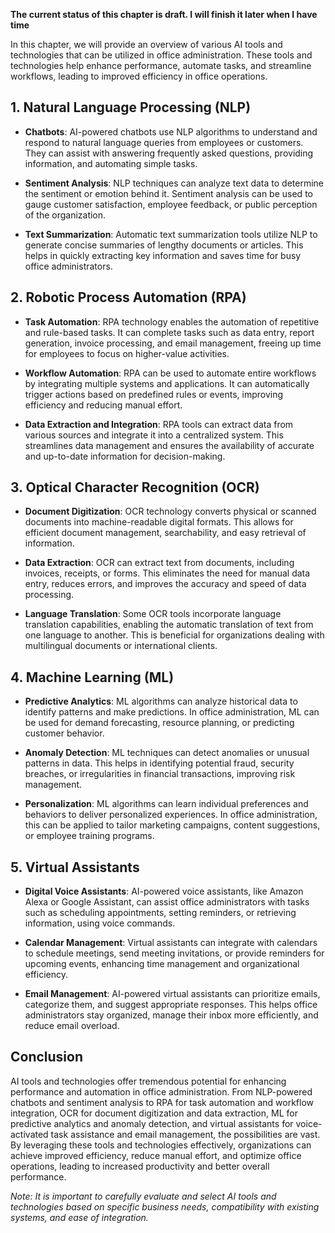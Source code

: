 **The current status of this chapter is draft. I will finish it later when I have time**

In this chapter, we will provide an overview of various AI tools and technologies that can be utilized in office administration. These tools and technologies help enhance performance, automate tasks, and streamline workflows, leading to improved efficiency in office operations.

**1. Natural Language Processing (NLP)**
----------------------------------------

* **Chatbots**: AI-powered chatbots use NLP algorithms to understand and respond to natural language queries from employees or customers. They can assist with answering frequently asked questions, providing information, and automating simple tasks.

* **Sentiment Analysis**: NLP techniques can analyze text data to determine the sentiment or emotion behind it. Sentiment analysis can be used to gauge customer satisfaction, employee feedback, or public perception of the organization.

* **Text Summarization**: Automatic text summarization tools utilize NLP to generate concise summaries of lengthy documents or articles. This helps in quickly extracting key information and saves time for busy office administrators.

**2. Robotic Process Automation (RPA)**
---------------------------------------

* **Task Automation**: RPA technology enables the automation of repetitive and rule-based tasks. It can complete tasks such as data entry, report generation, invoice processing, and email management, freeing up time for employees to focus on higher-value activities.

* **Workflow Automation**: RPA can be used to automate entire workflows by integrating multiple systems and applications. It can automatically trigger actions based on predefined rules or events, improving efficiency and reducing manual effort.

* **Data Extraction and Integration**: RPA tools can extract data from various sources and integrate it into a centralized system. This streamlines data management and ensures the availability of accurate and up-to-date information for decision-making.

**3. Optical Character Recognition (OCR)**
------------------------------------------

* **Document Digitization**: OCR technology converts physical or scanned documents into machine-readable digital formats. This allows for efficient document management, searchability, and easy retrieval of information.

* **Data Extraction**: OCR can extract text from documents, including invoices, receipts, or forms. This eliminates the need for manual data entry, reduces errors, and improves the accuracy and speed of data processing.

* **Language Translation**: Some OCR tools incorporate language translation capabilities, enabling the automatic translation of text from one language to another. This is beneficial for organizations dealing with multilingual documents or international clients.

**4. Machine Learning (ML)**
----------------------------

* **Predictive Analytics**: ML algorithms can analyze historical data to identify patterns and make predictions. In office administration, ML can be used for demand forecasting, resource planning, or predicting customer behavior.

* **Anomaly Detection**: ML techniques can detect anomalies or unusual patterns in data. This helps in identifying potential fraud, security breaches, or irregularities in financial transactions, improving risk management.

* **Personalization**: ML algorithms can learn individual preferences and behaviors to deliver personalized experiences. In office administration, this can be applied to tailor marketing campaigns, content suggestions, or employee training programs.

**5. Virtual Assistants**
-------------------------

* **Digital Voice Assistants**: AI-powered voice assistants, like Amazon Alexa or Google Assistant, can assist office administrators with tasks such as scheduling appointments, setting reminders, or retrieving information, using voice commands.

* **Calendar Management**: Virtual assistants can integrate with calendars to schedule meetings, send meeting invitations, or provide reminders for upcoming events, enhancing time management and organizational efficiency.

* **Email Management**: AI-powered virtual assistants can prioritize emails, categorize them, and suggest appropriate responses. This helps office administrators stay organized, manage their inbox more efficiently, and reduce email overload.

**Conclusion**
--------------

AI tools and technologies offer tremendous potential for enhancing performance and automation in office administration. From NLP-powered chatbots and sentiment analysis to RPA for task automation and workflow integration, OCR for document digitization and data extraction, ML for predictive analytics and anomaly detection, and virtual assistants for voice-activated task assistance and email management, the possibilities are vast. By leveraging these tools and technologies effectively, organizations can achieve improved efficiency, reduce manual effort, and optimize office operations, leading to increased productivity and better overall performance.

*Note: It is important to carefully evaluate and select AI tools and technologies based on specific business needs, compatibility with existing systems, and ease of integration.*

